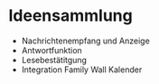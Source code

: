 # Ideensammlung

- Nachrichtenempfang und Anzeige
- Antwortfunktion
- Lesebestätitgung
- Integration Family Wall Kalender